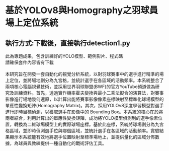 # 基於YOLOv8與Homography之羽球員場上定位系統
## 執行方式:下載後，直接執行detection1.py  
此為專題成果，包含訓練好的YOLO模型、範例影片、程式碼  
請確保套件內容皆有下載<br><br>
本研究旨在開發一套自動化的視覺分析系統，以對羽球賽事中的選手進行精準的場上定位，並將場地劃分為九宮格，並統計選手在各區域的活動頻率。本系統整合了兩項核心電腦視覺技術，並採用世界羽球聯盟(BWF)的官方YouTube頻道做為研究及訓練資料。首先，透過實作機率霍夫變換與最小二乘法擬合的演算法，對賽事影像進行場地幾何還原，以計算出能將賽事影像像素座標映射至標準化球場模型的單應性變換矩陣(Homography Matrix)。其次，採用YOLOv8深度學習模型對選手進行即時目標偵測，以獲取選手在影像中的 Bounding Box。本系統的核心在於將兩者結合，利用計算出的單應性變換矩陣，成功將YOLO模型偵測到的選手像素位置，轉換為二維球場模型上的實際球場座標。基於此座標，系統將球場劃分為九宮格區域，並即時偵測選手位與哪個區域，並統計選手在各區域的活動頻率。實驗結果顯示本系統能有效地將選手位置映射至標準場地上，並提供量化的區域分佈數據，為球員與教練提供一種自動化的戰術評估工具。

